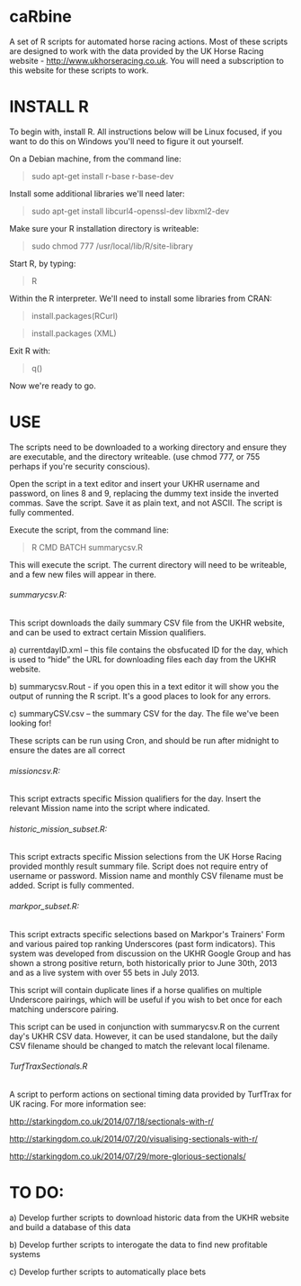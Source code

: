 caRbine
=======

A set of R scripts for automated horse racing actions. Most of these scripts are designed to work with the data provided by the UK Horse Racing website - http://www.ukhorseracing.co.uk. You will need a subscription to this website for these scripts to work.

INSTALL R
=========

To begin with, install R. All instructions below will be Linux focused, if you want to do this on Windows you'll need to figure it out yourself. 

On a Debian machine, from the command line:

> sudo apt-get install r-base r-base-dev

Install some additional libraries we'll need later:

> sudo apt-get install libcurl4-openssl-dev libxml2-dev

Make sure your R installation directory is writeable:

> sudo chmod 777 /usr/local/lib/R/site-library 

Start R, by typing:

> R

Within the R interpreter. We'll need to install some libraries from CRAN:

> install.packages(RCurl)

> install.packages (XML)

Exit R with:

> q()

Now we're ready to go.

USE
===

The scripts need to be downloaded to a working directory and ensure they are executable, and the directory writeable. (use chmod 777, or 755 perhaps if you're security conscious).

Open the script in a text editor and insert your UKHR username and password,  on lines 8 and 9, replacing the dummy text inside the inverted commas. Save the script. Save it as plain text, and not ASCII. The script is fully commented.

Execute the script, from the command line:

> R CMD BATCH summarycsv.R

This will execute the script. The current directory will need to be writeable, and a few new files will appear in there.

###### summarycsv.R:


This script downloads the daily summary CSV file from the UKHR website, and can be used to extract certain Mission qualifiers.

a) currentdayID.xml – this file contains the obsfucated ID for the day, which is used to “hide” the URL for downloading files each day from the UKHR website.

b) summarycsv.Rout  - if you open this in a text editor it will show you the output of running the R script. It's a good places to look for any errors.

c) summaryCSV.csv – the summary CSV for the day. The file we've been looking for!

These scripts can be run using Cron, and should be run after midnight to ensure the dates are all correct

###### missioncsv.R:


This script extracts specific Mission qualifiers for the day. Insert the relevant Mission name into the script where indicated. 


###### historic_mission_subset.R:


This script extracts specific Mission selections from the UK Horse Racing provided monthly result summary file. Script does not require entry of username or password. Mission name and monthly CSV filename must be added. Script is fully commented.

###### markpor_subset.R:


This script extracts specific selections based on Markpor's Trainers' Form and various paired top ranking Underscores (past form indicators). This system was developed from discussion on the UKHR Google Group and has shown a strong positive return, both historically prior to June 30th, 2013 and as a live system with over 55 bets in July 2013. 

This script will contain duplicate lines if a horse qualifies on multiple Underscore pairings, which will be useful if you wish to bet once for each matching underscore pairing. 

This script can be used in conjunction with summarycsv.R on the current day's UKHR CSV data. However, it can be used standalone, but the daily CSV filename should be changed to match the relevant local filename.

###### TurfTraxSectionals.R

A script to perform actions on sectional timing data provided by TurfTrax for UK racing. For more information see:

http://starkingdom.co.uk/2014/07/18/sectionals-with-r/

http://starkingdom.co.uk/2014/07/20/visualising-sectionals-with-r/

http://starkingdom.co.uk/2014/07/29/more-glorious-sectionals/


TO DO:
======

a) Develop further scripts to download historic data from the UKHR website and build a database of this data

b) Develop further scripts to interogate the data to find new profitable systems

c) Develop further scripts to automatically place bets
